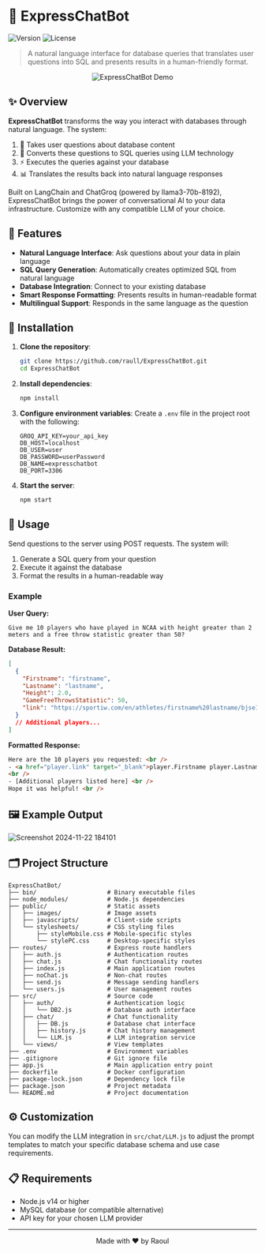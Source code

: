 # 🤖 ExpressChatBot

![Version](https://img.shields.io/badge/version-1.0.0-blue)
![License](https://img.shields.io/badge/license-MIT-green)

> A natural language interface for database queries that translates user questions into SQL and presents results in a human-friendly format.

<div align="center">
  <img src="/api/placeholder/800/400" alt="ExpressChatBot Demo" />
</div>

## ✨ Overview

**ExpressChatBot** transforms the way you interact with databases through natural language. The system:

1. 💬 Takes user questions about database content
2. 🔄 Converts these questions to SQL queries using LLM technology
3. ⚡ Executes the queries against your database
4. 📊 Translates the results back into natural language responses

Built on LangChain and ChatGroq (powered by llama3-70b-8192), ExpressChatBot brings the power of conversational AI to your data infrastructure. Customize with any compatible LLM of your choice.

## 🌟 Features

- **Natural Language Interface**: Ask questions about your data in plain language
- **SQL Query Generation**: Automatically creates optimized SQL from natural language
- **Database Integration**: Connect to your existing database
- **Smart Response Formatting**: Presents results in human-readable format
- **Multilingual Support**: Responds in the same language as the question

## 🚀 Installation

1. **Clone the repository**:

   ```bash
   git clone https://github.com/raull/ExpressChatBot.git
   cd ExpressChatBot
   ```

2. **Install dependencies**:

   ```bash
   npm install
   ```

3. **Configure environment variables**:
   Create a `.env` file in the project root with the following:

   ```
   GROQ_API_KEY=your_api_key
   DB_HOST=localhost
   DB_USER=user
   DB_PASSWORD=userPassword
   DB_NAME=expresschatbot
   DB_PORT=3306
   ```

4. **Start the server**:
   ```bash
   npm start
   ```

## 📝 Usage

Send questions to the server using POST requests. The system will:

1. Generate a SQL query from your question
2. Execute it against the database
3. Format the results in a human-readable way

### Example

**User Query:**

```
Give me 10 players who have played in NCAA with height greater than 2 meters and a free throw statistic greater than 50?
```

**Database Result:**

```json
[
  {
    "Firstname": "firstname",
    "Lastname": "lastname",
    "Height": 2.0,
    "GameFreeThrowsStatistic": 50,
    "link": "https://sportiw.com/en/athletes/firstname%20lastname/bjse1a360bfb50jy3voy/"
  }
  // Additional players...
]
```

**Formatted Response:**

```html
Here are the 10 players you requested: <br />
- <a href="player.link" target="_blank">player.Firstname player.Lastname</a>
<br />
- [Additional players listed here] <br />
Hope it was helpful! <br />
```

## 🖼️ Example Output

![Screenshot 2024-11-22 184101](https://github.com/user-attachments/assets/2411a5a5-27c1-48e7-bfbd-4995e8aec211)

## 🗂️ Project Structure

```
ExpressChatBot/
├── bin/                    # Binary executable files
├── node_modules/           # Node.js dependencies
├── public/                 # Static assets
│   ├── images/             # Image assets
│   ├── javascripts/        # Client-side scripts
│   └── stylesheets/        # CSS styling files
│       ├── styleMobile.css # Mobile-specific styles
│       └── stylePC.css     # Desktop-specific styles
├── routes/                 # Express route handlers
│   ├── auth.js             # Authentication routes
│   ├── chat.js             # Chat functionality routes
│   ├── index.js            # Main application routes
│   ├── noChat.js           # Non-chat routes
│   ├── send.js             # Message sending handlers
│   └── users.js            # User management routes
├── src/                    # Source code
│   ├── auth/               # Authentication logic
│   │   └── DB2.js          # Database auth interface
│   ├── chat/               # Chat functionality
│   │   ├── DB.js           # Database chat interface
│   │   ├── history.js      # Chat history management
│   │   └── LLM.js          # LLM integration service
│   └── views/              # View templates
├── .env                    # Environment variables
├── .gitignore              # Git ignore file
├── app.js                  # Main application entry point
├── dockerfile              # Docker configuration
├── package-lock.json       # Dependency lock file
├── package.json            # Project metadata
└── README.md               # Project documentation
```

## ⚙️ Customization

You can modify the LLM integration in `src/chat/LLM.js` to adjust the prompt templates to match your specific database schema and use case requirements.

## 📋 Requirements

- Node.js v14 or higher
- MySQL database (or compatible alternative)
- API key for your chosen LLM provider

---

<div align="center">
  Made with ❤️ by Raoul
</div>
